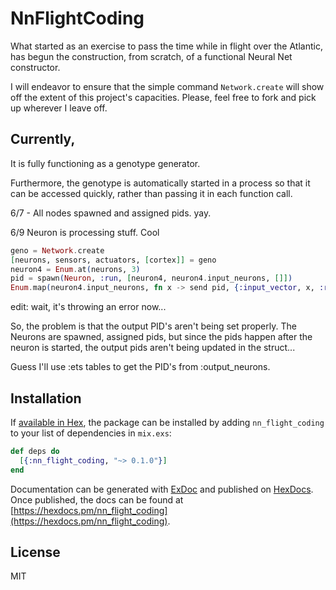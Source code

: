 # NnFlightCoding

What started as an exercise to pass the time while in flight over the Atlantic, has begun the construction,
from scratch, of a functional Neural Net constructor.

I will endeavor to ensure that the simple command ``` Network.create ``` will show off the extent of this 
project's capacities. Please, feel free to fork and pick up wherever I leave off.

## Currently, 

It is fully functioning as a genotype generator. 

Furthermore, the genotype is automatically started in a process so that it can be accessed quickly, 
rather than passing it in each function call.

6/7 - All nodes spawned and assigned pids. yay.

6/9
Neuron is processing stuff. Cool

```elixir
geno = Network.create
[neurons, sensors, actuators, [cortex]] = geno
neuron4 = Enum.at(neurons, 3)
pid = spawn(Neuron, :run, [neuron4, neuron4.input_neurons, []])
Enum.map(neuron4.input_neurons, fn x -> send pid, {:input_vector, x, :rand.uniform()} end))
```

edit: wait, it's throwing an error now...

So, the problem is that the output PID's aren't being set properly. The Neurons
are spawned, assigned pids, but since the pids happen after the neuron is 
started, the output pids aren't being updated in the struct...

Guess I'll use :ets tables to get the PID's from :output_neurons.
## Installation

If [available in Hex](https://hex.pm/docs/publish), the package can be installed
by adding `nn_flight_coding` to your list of dependencies in `mix.exs`:

```elixir
def deps do
  [{:nn_flight_coding, "~> 0.1.0"}]
end
```

Documentation can be generated with [ExDoc](https://github.com/elixir-lang/ex_doc)
and published on [HexDocs](https://hexdocs.pm). Once published, the docs can
be found at [https://hexdocs.pm/nn_flight_coding](https://hexdocs.pm/nn_flight_coding).

## License

MIT

